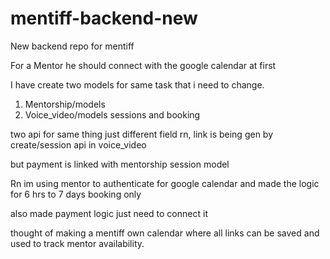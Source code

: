 # mentiff-backend-new
New backend repo for mentiff


For a Mentor he should connect with the google calendar at first 

I have create two models for same task that i need to change.
1. Mentorship/models
2. Voice_video/models
sessions and booking

two api for same thing just different field
rn, link is being gen by create/session api in voice_video

but payment is linked with mentorship session model



Rn im using mentor to authenticate for google calendar and made the logic for 6 hrs to 7 days booking only

also made payment logic just need to connect it

thought of making a mentiff own calendar where all links can be saved and used to track mentor availability.




